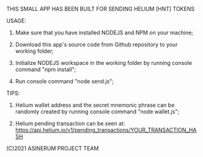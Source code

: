 THIS SMALL APP HAS BEEN BUILT FOR SENDING HELIUM [HNT] TOKENS

USAGE:

1. Make sure that you have installed NODEJS and NPM on your machine;

2. Download this app's source code from Github repository to your working folder;

3. Initialize NODEJS workspace in the working folder by running console command	"npm install";

4. Run console command "node send.js";

TIPS:

1. Helium wallet address and the secret mnemonic phrase can be randomly created by running console command "node wallet.js";

2. Helium pending transaction can be seen at:
   https://api.helium.io/v1/pending_transactions/YOUR_TRANSACTION_HASH

(C)2021 ASINERUM PROJECT TEAM